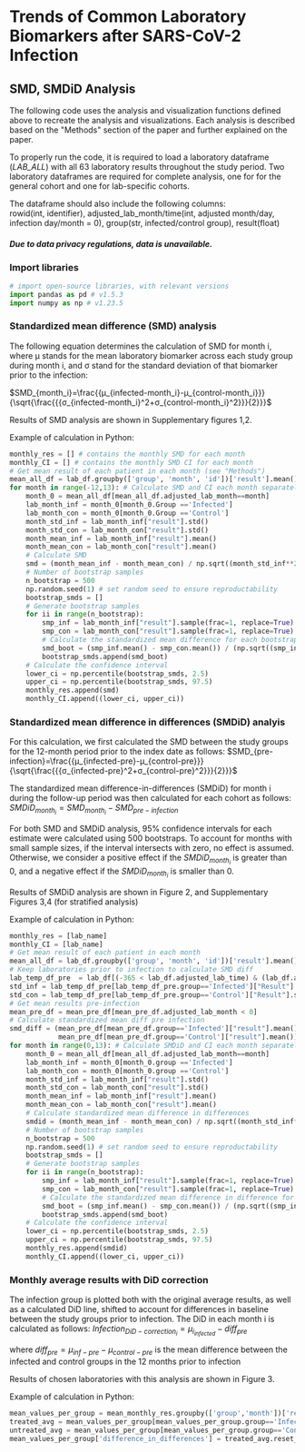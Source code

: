 # Trends of Common Laboratory Biomarkers after SARS-CoV-2 Infection

## SMD, SMDiD Analysis

The following code uses the analysis and visualization functions defined above to recreate the analysis and visualizations. Each analysis is described based on the "Methods" section of the paper and further explained on the paper.

To properly run the code, it is required to load a laboratory dataframe (*LAB_ALL*) with all 63 laboratory results throughout the study period. Two laboratory dataframes are required for complete analysis, one for for the general cohort and one for lab-specific cohorts.

The dataframe should also include the following columns:  
rowid(int, identifier), adjusted_lab_month/time(int, adjusted month/day, infection day/month = 0), group(str, infected/control group), result(float)

#### *Due to data privacy regulations, data is unavailable.*

### Import libraries


```python
# import open-source libraries, with relevant versions
import pandas as pd # v1.5.3
import numpy as np # v1.23.5
```

### Standardized mean difference (SMD) analysis

The following equation determines the calculation of SMD for month i, where μ stands for the mean laboratory biomarker across each study group during month i, and σ stand for the standard deviation of that biomarker prior to the infection:

$SMD_{month_i}=\frac{{μ_{infected-month_i}-μ_{control-month_i}}} {\sqrt{\frac{{{σ_{infected-month_i}^2+σ_{control-month_i}^2}}}{2}}}$

Results of SMD analysis are shown in Supplementary figures 1,2.

Example of calculation in Python:
```python
monthly_res = [] # contains the monthly SMD for each month
monthly_CI = [] # contains the monthly SMD CI for each month 
# Get mean result of each patient in each month (see "Methods")
mean_all_df = lab_df.groupby(['group', 'month', 'id'])['result'].mean().reset_index()
for month in range(-12,13): # Calculate SMD and CI each month separately
    month_0 = mean_all_df[mean_all_df.adjusted_lab_month==month]
    lab_month_inf = month_0[month_0.Group =='Infected']
    lab_month_con = month_0[month_0.Group =='Control']
    month_std_inf = lab_month_inf["result"].std()
    month_std_con = lab_month_con["result"].std()
    month_mean_inf = lab_month_inf["result"].mean()
    month_mean_con = lab_month_con["result"].mean()
    # Calculate SMD
    smd = (month_mean_inf - month_mean_con) / np.sqrt((month_std_inf**2 + month_std_con**2) / 2) 
    # Number of bootstrap samples
    n_bootstrap = 500
    np.random.seed(1) # set random seed to ensure reproductability
    bootstrap_smds = []
    # Generate bootstrap samples
    for ii in range(n_bootstrap):
        smp_inf = lab_month_inf["result"].sample(frac=1, replace=True)
        smp_con = lab_month_con["result"].sample(frac=1, replace=True)
        # Calculate the standardized mean difference for each bootstrap sample
        smd_boot = (smp_inf.mean() - smp_con.mean()) / (np.sqrt((smp_inf.std()**2+smp_con.std()**2)/2))
        bootstrap_smds.append(smd_boot)
    # Calculate the confidence interval
    lower_ci = np.percentile(bootstrap_smds, 2.5)
    upper_ci = np.percentile(bootstrap_smds, 97.5)
    monthly_res.append(smd)
    monthly_CI.append((lower_ci, upper_ci))
```

### Standardized mean difference in differences (SMDiD) analyis
For this calculation, we first calculated the SMD between the study groups for the 12-month period prior to the index date as follows:  $SMD_{pre-infection}=\frac{{μ_{infected-pre}-μ_{control-pre}}} {\sqrt{\frac{{{σ_{infected-pre}^2+σ_{control-pre}^2}}}{2}}}$

The standardized mean difference-in-differences (SMDiD) for month i during the follow-up period was then calculated for each cohort as follows: 
$SMDiD_{month_i}=SMD_{month_i}-SMD_{pre-infection}$

For both SMD and SMDiD analysis, 95% confidence intervals for each estimate were calculated using 500 bootstraps. To account for months with small sample sizes, if the interval intersects with zero, no effect is assumed. Otherwise, we consider a positive effect if the $SMDiD_{month_i}$ is greater than 0, and a negative effect if the $SMDiD_{month_i}$ is smaller than 0.

Results of SMDiD analysis are shown in Figure 2, and Supplementary Figures 3,4 (for stratified analysis)

Example of calculation in Python:
```python
monthly_res = [lab_name]
monthly_CI = [lab_name]
# Get mean result of each patient in each month 
mean_all_df = lab_df.groupby(['group', 'month', 'id'])['result'].mean().reset_index()
# Keep laboratories prior to infection to calculate SMD diff
lab_temp_df_pre  = lab_df[(-365 < lab_df.adjusted_lab_time) & (lab_df.adjusted_lab_time < 0)]
std_inf = lab_temp_df_pre[lab_temp_df_pre.group=='Infected']["Result"].std()
std_con = lab_temp_df_pre[lab_temp_df_pre.group=='Control']["Result"].std()
# Get mean results pre-infection
mean_pre_df = mean_pre_df[mean_pre_df.adjusted_lab_month < 0]
# Calculate standardized mean diff pre infection 
smd_diff = (mean_pre_df[mean_pre_df.group=='Infected']["result"].mean() - 
            mean_pre_df[mean_pre_df.group=='Control']["result"].mean())/np.sqrt((std_inf**2+std_con**2)/2)
for month in range(0,13): # Calculate SMDiD and CI each month separately
    month_0 = mean_all_df[mean_all_df.adjusted_lab_month==month]
    lab_month_inf = month_0[month_0.group =='Infected']
    lab_month_con = month_0[month_0.group =='Control']
    month_std_inf = lab_month_inf["result"].std()
    month_std_con = lab_month_con["result"].std()
    month_mean_inf = lab_month_inf["result"].mean()
    month_mean_con = lab_month_con["result"].mean()
    # Calculate standardized mean difference in differences
    smdid = (month_mean_inf - month_mean_con) / np.sqrt((month_std_inf**2 + month_std_con**2) / 2) - smd_diff
    # Number of bootstrap samples
    n_bootstrap = 500
    np.random.seed(1) # set random seed to ensure reproductability
    bootstrap_smds = []
    # Generate bootstrap samples
    for ii in range(n_bootstrap):
        smp_inf = lab_month_inf["result"].sample(frac=1, replace=True)
        smp_con = lab_month_con["result"].sample(frac=1, replace=True)
        # Calculate the standardized mean difference in difference for each bootstrap sample
        smd_boot = (smp_inf.mean() - smp_con.mean()) / (np.sqrt((smp_inf.std()**2+smp_con.std()**2)/2)) - smd_diff
        bootstrap_smds.append(smd_boot)
    # Calculate the confidence interval
    lower_ci = np.percentile(bootstrap_smds, 2.5)
    upper_ci = np.percentile(bootstrap_smds, 97.5)
    monthly_res.append(smdid) 
    monthly_CI.append((lower_ci, upper_ci))
```

### Monthly average results with DiD correction

The infection group is plotted both with the original average results, as well as a calculated DiD line, shifted to account for differences in baseline between the study groups prior to infection. The DiD in each month i is calculated as follows: $Infection_{DiD-correction_i}=μ_{i_{infected}}-diff_{pre}$ 

where $diff_{pre}=μ_{inf-pre}-μ_{control-pre}$ is the mean difference between the infected and control groups in the 12 months prior to infection

Results of chosen laboratories with this analysis are shown in Figure 3.

Example of calculation in Python:
```python
mean_values_per_group = mean_monthly_res.groupby(['group','month'])['result'].mean().reset_index()
treated_avg = mean_values_per_group[mean_values_per_group.group=='Infected']['result']
untreated_avg = mean_values_per_group[mean_values_per_group.group=='Control']['result']
mean_values_per_group['difference_in_differences'] = treated_avg.reset_index(drop=True)-untreated_avg.reset_index(drop=True)
```
